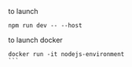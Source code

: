 to launch
```
npm run dev -- --host
```

to launch docker
````
docker run -it nodejs-environment
```